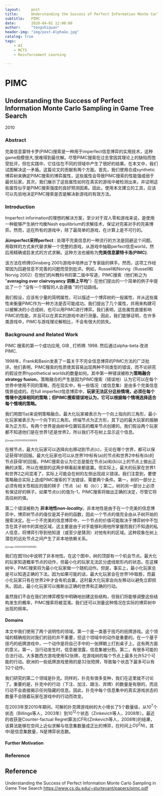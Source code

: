```yaml
---
layout:     post
title:      Understanding the Success of Perfect Information Monte Carlo Sampling in Game Tree Search
subtitle:   PIMC
date:       2020-04-01 12:00:00
author:     "tengshiquan"
header-img: "img/post-AlphaGo.jpg"
catalog: true
tags:
    - AI
    - MCTS
    - Reinforcement Learning

---
```




# PIMC



## Understanding the Success of Perfect Information Monte Carlo Sampling in Game Tree Search

2010

### Abstract

完美信息蒙特卡罗(PIMC)搜索是一种用于imperfect信息博弈的实用技术，这种game规模很大,很难得到最优解。尽管PIMC搜索在过去曾因其理论上的缺陷而饱受批评，但在实践中，它往往在不同的领域中产生了很好的结果。在本文中，我们试图解决这一矛盾。这篇论文的贡献有两个方面。首先，我们使用合成synthetic博弈树来确定PIMC搜索的博弈属性，这些属性会导致PIMC搜索的性能强或弱于最优玩家。其次，我们展示了这些属性如何在真实的游戏中被检测出来，并证明这些属性似乎是PIMC搜索强度的良好预测因素。因此，使用本文建立的工具，应该可以先验地决定PIMC搜索是否是解决新游戏的有效方法。



### Introduction

Imperfect information的理想的解决方案，至少对于双人零和游戏来说，是使用一种能够产生纳什均衡Nash equilibrium的求解技术，保证对完美对手的完美博弈。然而，这在所有的游戏中，除了最简单的游戏，在计算上是不可行的。

**从imperfect采样perfect** :  处理不完美信息的一种流行的方法是回避这个问题。用取样的方式来代替求解一个完整的游戏，从游戏中抽取perfect信息world，然后用精确或启发式的方式求解。这种方法也被称为**完美信息蒙特卡洛(PIMC)**. 

该方法在桥牌(Ginsberg 2001)游戏中培养出了专家级的棋手。然而，这项工作经常因为回避信息不完善的问题而受到批评。例如，Russell和Norvig（Russell和Norvig 2002）在他们的AI教科书的第二版中写道，PIMC搜索（他们称之为 "**averaging over clairvoyancy 洞察上平均**"）在他们提出的一个简单的例子中提出了一个 "没有一个理智的人会遵循 "的行动路线。

我们假设，应该有少量的简明属性，可以描述一个博弈树的一般属性，并从这些属性来衡量PIMC作为一种方法是否可能成功。我们提出了几个属性，并用来构建可以被解决的小合成树，也可以用PIMC进行博弈。我们表明，这些属性直接影响PIMC的性能，并且可以在真实的游戏中进行测量。因此，我们能够证明，在许多类游戏中，PIMC与游戏理论解相比，不会有很大的损失。



### Background and Related Work

PIMC 搜索的第一个成功应用,  GIB , 打桥牌.  1998.   然后通过alpha-beta 改进 PIMC. 

1998年，Frank和Basin发表了一篇关于不完全信息博弈的PIMC方法的广泛批评。他们表明，PIMC搜索的性质使其容易出现两种不同类型的错误，而不论研究的假设世界hypothetical worlds的数量如何。其中第一种错误被称为**策略融合strategy fusion**。策略融合的产生是因为PIMC搜索（错误地）认为它可以在每个世界中使用不同的策略，而在现实中，有一些情况（或信息集）是由多个完美信息情景组成的。在full imperfect信息博弈中，**玩家无法区分这些情境，必须在每个情境中选择相同的策略；但PIMC搜索错误地认为，它可以根据每个情境选择适合每个情境的策略。**

我们用图1(a)来说明策略融合。最大化玩家被表示为一个向上指向的三角形，最小化玩家被表示为一个向下的三角形。终端节点为正方形，其下边的最大玩家的报酬率为正方形。有两个世界是由树中位置较高的概率节点创建的。我们假设两个玩家都不知道他们是在世界1还是世界2，所以我们不在树上显示这个信息。

<img src="2020-04-13-PIMC.assets/image-20200430002406009.png" alt="image-20200430002406009" style="zoom:50%;" />

在根节点，最大化玩家可以选择向右移动到节点(c)，无论在哪个世界，都可以保证获得1的回报。最大化玩家也可以从世界1中标有(a)的节点和世界2中标有(b)的节点获得1的回报。PIMC搜索会认为它总是能在节点(a)和(b)以上的节点上做出正确的决策，所以在根部的这两步棋看起来都是赢。但实际上，最大的玩家在世界1和世界2之间混淆了，实际上可能会在树的左侧出现歧义错误。我们注意到，要使策略融合实际上造成PIMC搜索的下法错误，需要两个条件。第一，树的一部分上必须有相关性相反的值的棋子（节点（a）和（b））；第二，树的另一部分上必须有保证好的棋子。如果节点(c)的值为-1，PIMC搜索将做出正确的决定，尽管它将高估树的值。



第二个错误被称为 **非本地性*non-locality***。非本地性是由于在一个完美的信息博弈中，博弈树节点的值仅是其子树的函数，因此一个节点的值完全由从子树开始的搜索决定。在一个不完美的信息博弈中，一个节点的价值可能取决于博弈树中不包含在其子树中的其他区域，这主要是由于对手能够利用他所掌握而我们不知道的私人信息，将博弈引导到他知道（或至少是猜测）对他有利的区域。这种现象在树上潜在的远处节点之间产生了非本地依赖关系。

<img src="2020-04-13-PIMC.assets/image-20200430012845082.png" alt="image-20200430012845082" style="zoom:50%;" />

我们在图1(b)中说明了非本地性。在这个图中，树的顶部有一个机会节点。最大化的玩家知道概率节点的动作，但最小化的玩家无法区分虚线矩形内的状态。在这棵树中，PIMC搜索将为最小化玩家做一个随机动作。但是，事实上，最小化玩家总是可以知道正确的下法。因为如果可能的话，最大化玩家会在世界1中取胜，而最小化玩家只有在世界2中才会有机会赢，这时最大化玩家会向左移动以避免立即损失。因此，最小化玩家可以推断出正确的世界和正确的行动。

虽然我们不会在我们的博弈模型中明确地创建这些结构，但我们将能够调整这些结构发生的概率，PIMC搜索将被混淆。我们还可以测量这种情况在实际的博弈树中出现的频率。



#### Domains

本文中我们使用了两个说明性的领域。第一个是一类基于技巧的纸牌游戏。这个领域的精确规则对我们的目的并不重要，但这个领域中的动作是重要的。在一个基于技巧的纸牌游戏中，一个动作是将自己手中的一张牌朝上打到桌子上。这有两方面的意义。第一，当行动发生时，信息被泄露，信息集被分割。第二，有很多可能的合法行动。大多数西方游戏使用52张牌，在游戏树的每个节点上最多允许52个可能的行动。欧洲的一些纸牌游戏使用的是32张短牌，导致每个状态下最多可以有32个动作。

我们研究的第二个领域是扑克。同样的，扑克有很多变种，我们在这里就不讨论了。重要的是，扑克中的行动（下注、加注、跟注、弃牌）的数量是有限的，而且行动不会直接揭示任何隐藏的信息。因此，扑克中每个信息集中的真实游戏状态的数量不会随着玩家在游戏中的行动而改变。

在2003年至2010年期间，可解的扑克牌游戏树的大小增长了5个数量级，从$10^7$个状态（Billings等人，2003年）到$10^12$个状态（Zinkevich等人，2008年）。最近的收获是Counter-factual Regret算法(CFR)(Zinkevich等人，2008年)的结果，该算法能够在空间上近似求解与信息集数量成正比的博弈，在时间上$O(I^2N)$，其中I是信息集数量，N是博弈状态数。



#### Further Motivation













### Reference


## Reference

Understanding the Success of Perfect Information Monte Carlo Sampling in Game Tree Search  https://www.cs.du.edu/~sturtevant/papers/pimc.pdf



















